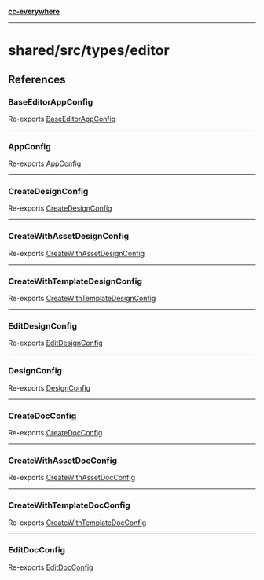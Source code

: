 [**cc-everywhere**](../../../../index.md)

***

# shared/src/types/editor

## References

### BaseEditorAppConfig

Re-exports [BaseEditorAppConfig](app-config-types/interfaces/base-editor-app-config.md)

***

### AppConfig

Re-exports [AppConfig](app-config-types/type-aliases/app-config.md)

***

### CreateDesignConfig

Re-exports [CreateDesignConfig](design-config-types/interfaces/create-design-config.md)

***

### CreateWithAssetDesignConfig

Re-exports [CreateWithAssetDesignConfig](design-config-types/interfaces/create-with-asset-design-config.md)

***

### CreateWithTemplateDesignConfig

Re-exports [CreateWithTemplateDesignConfig](design-config-types/interfaces/create-with-template-design-config.md)

***

### EditDesignConfig

Re-exports [EditDesignConfig](design-config-types/interfaces/edit-design-config.md)

***

### DesignConfig

Re-exports [DesignConfig](design-config-types/type-aliases/design-config.md)

***

### CreateDocConfig

Re-exports [CreateDocConfig](doc-config-types/interfaces/create-doc-config.md)

***

### CreateWithAssetDocConfig

Re-exports [CreateWithAssetDocConfig](doc-config-types/interfaces/create-with-asset-doc-config.md)

***

### CreateWithTemplateDocConfig

Re-exports [CreateWithTemplateDocConfig](doc-config-types/interfaces/create-with-template-doc-config.md)

***

### EditDocConfig

Re-exports [EditDocConfig](doc-config-types/interfaces/edit-doc-config.md)
